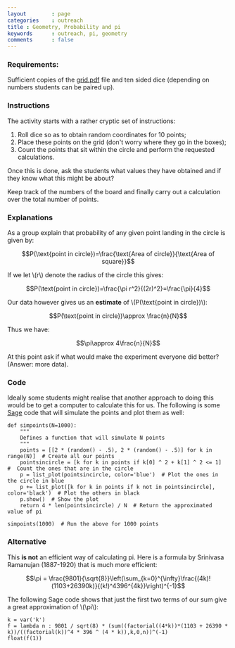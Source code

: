 ```yaml
---
layout        : page
categories    : outreach
title : Geometry, Probability and pi
keywords      : outreach, pi, geometry
comments      : false
---
```


### Requirements:

Sufficient copies of the [grid.pdf](http://drvinceknight.github.io/GeometryProbabilityandPi/grid.pdf) file and ten sided dice (depending on numbers students can be paired up).


### Instructions

The activity starts with a rather cryptic set of instructions:

1. Roll dice so as to obtain random coordinates for 10 points;
2. Place these points on the grid (don't worry where they go in the boxes);
3. Count the points that sit within the circle and perform the requested calculations.

Once this is done, ask the students what values they have obtained and if they know what this might be about?

Keep track of the numbers of the board and finally carry out a calculation over the total number of points.


### Explanations

As a group explain that probability of any given point landing in the circle is given by:

$$P(\text{point in circle})=\frac{\text{Area of circle}}{\text{Area of square}}$$

If we let \\(r\\) denote the radius of the circle this gives:

$$P(\text{point in circle})=\frac{\pi r^2}{(2r)^2}=\frac{\pi}{4}$$

Our data however gives us an **estimate** of \\(P(\text{point in circle})\\):

$$P(\text{point in circle})\approx \frac{n}{N}$$

Thus we have:

$$\pi\approx 4\frac{n}{N}$$

At this point ask if what would make the experiment everyone did better? (Answer: more data).


### Code

Ideally some students might realise that another approach to doing this would be to get a computer to calculate this for us.
The following is some [Sage](http://sagemath.org/) code that will simulate the points and plot them as well:

    def simpoints(N=1000):
        """
        Defines a function that will simulate N points
        """
        points = [[2 * (random() - .5), 2 * (random() - .5)] for k in range(N)]  # Create all our points
        pointsincircle = [k for k in points if k[0] ^ 2 + k[1] ^ 2 <= 1]  #  Count the ones that are in the circle
        p = list_plot(pointsincircle, color='blue')  # Plot the ones in the circle in blue
        p += list_plot([k for k in points if k not in pointsincircle], color='black')  # Plot the others in black
        p.show()  # Show the plot
        return 4 * len(pointsincircle) / N  # Return the approximated value of pi

    simpoints(1000)  # Run the above for 1000 points


### Alternative

This **is not** an efficient way of calculating pi.
Here is a formula by Srinivasa Ramanujan (1887-1920) that is much more efficient:

$$\pi = \frac{9801}{\sqrt{8}}\left(\sum_{k=0}^{\infty}\frac{(4k)!(1103+26390k)}{(k!)^4396^{4k}}\right)^{-1}$$

The following Sage code shows that just the first two terms of our sum give a great approximation of \\(\pi\\):

    k = var('k')
    f = lambda n : 9801 / sqrt(8) * (sum((factorial((4*k))*(1103 + 26390 * k))/((factorial(k))^4 * 396 ^ (4 * k)),k,0,n))^(-1)
    float(f(1))

